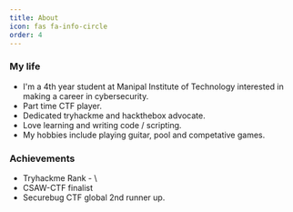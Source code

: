 ```yaml
---
title: About
icon: fas fa-info-circle
order: 4
---
```


<!-- > Add Markdown syntax content to file `_tabs/about.md`{: .filepath } and it will show up on this page.
{: .prompt-tip } -->

### My life
 - I'm a 4th year student at Manipal Institute of Technology interested in making a career in cybersecurity.
 - Part time CTF player.
 - Dedicated tryhackme and hackthebox advocate.
 - Love learning and writing code / scripting.
 - My hobbies include playing guitar, pool and competative games.

### Achievements
 - Tryhackme Rank - <script src="https://tryhackme.com/badge/166368"></script>\
 - CSAW-CTF finalist
 - Securebug CTF global 2nd runner up.
